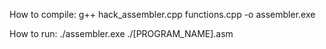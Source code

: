 How to compile: g++ hack_assembler.cpp functions.cpp -o assembler.exe

How to run: ./assembler.exe ./[PROGRAM_NAME].asm
